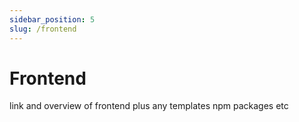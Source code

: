 ```yaml
---
sidebar_position: 5
slug: /frontend
---
```


# Frontend

link and overview of frontend plus any templates npm packages etc
